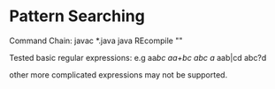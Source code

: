 # Pattern Searching

Command Chain:
javac *.java
java REcompile "<Regexp>"

Tested basic regular expressions:
e.g
aa*bc
aa+bc
abc
a*
aab|cd
abc?d

other more complicated expressions may not be supported.

